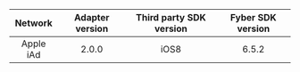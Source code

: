 | Network | Adapter version | Third party SDK version | Fyber SDK version |
|:----------:|:-------------:|:-----------------------:|:------------:|
| Apple iAd | 2.0.0 | iOS8 | 6.5.2 |